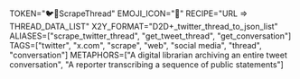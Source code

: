 TOKEN="🐦🧵ScrapeThread"
EMOJI_ICON="🧵"
RECIPE="URL => THREAD_DATA_LIST"
X2Y_FORMAT="D2D+_twitter_thread_to_json_list"
ALIASES=["scrape_twitter_thread", "get_tweet_thread", "get_conversation"]
TAGS=["twitter", "x.com", "scrape", "web", "social media", "thread", "conversation"]
METAPHORS=["A digital librarian archiving an entire tweet conversation", "A reporter transcribing a sequence of public statements"] 